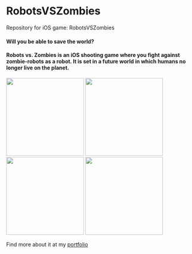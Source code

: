 # RobotsVSZombies
Repository for iOS game: RobotsVSZombies

#### Will you be able to save the world?

#### Robots vs. Zombies is an iOS shooting game where you fight against zombie-robots as a robot. It is set in a future world in which humans no longer live on the planet.

<img src="http://zhangtong.weebly.com/uploads/1/0/5/7/105780875/firstscreen_orig.png" width="208"> <img src="http://zhangtong.weebly.com/uploads/1/0/5/7/105780875/gamescreen_orig.png" width="208">
<img src="http://zhangtong.weebly.com/uploads/1/0/5/7/105780875/winscreen_orig.png" width="208">
<img src="http://zhangtong.weebly.com/uploads/1/0/5/7/105780875/losescreen_orig.png" width="208">

Find more about it at my [portfolio]

[portfolio]: http://zhangtong.weebly.com/robots-vs-zombies.html
